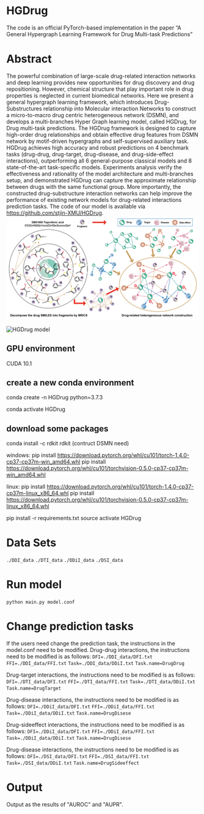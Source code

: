 # HGDrug
The code is an official PyTorch-based implementation in the paper “A General Hypergraph Learning Framework for Drug Multi-task Predictions”
# Abstract
The powerful combination of large-scale drug-related interaction networks and deep learning provides new opportunities for drug discovery and drug repositioning. However, chemical structure that play important role in drug properties is neglected in current biomedical networks. Here we present a general hypergraph learning framework, which introduces Drug-Substructures relationship into Molecular interaction  Networks to construct a micro-to-macro drug centric heterogeneous network (DSMN), and develops a multi-branches  Hyper Graph learning model, called HGDrug, for Drug multi-task predictions. The HGDrug framework is designed to capture high-order drug relationships and obtain effective drug features from DSMN network by motif-driven hypergraphs and self-supervised auxiliary task. HGDrug achieves high accuracy and robust predictions on 4 benchmark tasks (drug-drug, drug-target, drug-disease, and drug-side-effect interactions), outperforming all 6 general-purpose classical models and 8 state-of-the-art task-specific models. Experiments analysis verify the effectiveness and rationality of the model architecture and multi-branches setup, and demonstrated HGDrug can capture the approximate relationship between drugs with the same functional group. More importantly, the constructed drug-substructure interaction networks can help improve the performance of existing network models for drug-related interactions prediction tasks. The code of our model is available via https://github.com/stjin-XMU/HGDrug.
![DSMN construction](https://github.com/stjin-XMU/HGDrug/blob/main/HGDrug_1.png)

![HGDrug model](https://github.com/stjin-XMU/HGDrug/blob/main/2023HGDrug.png)
## GPU environment
CUDA 10.1
## create a new conda environment
conda create -n HGDrug python=3.7.3

conda activate HGDrug
## download some packages
conda install -c rdkit rdkit (contruct DSMN need)

windows:
pip install https://download.pytorch.org/whl/cu101/torch-1.4.0-cp37-cp37m-win_amd64.whl
pip install https://download.pytorch.org/whl/cu101/torchvision-0.5.0-cp37-cp37m-win_amd64.whl

linux:
pip install https://download.pytorch.org/whl/cu101/torch-1.4.0-cp37-cp37m-linux_x86_64.whl
pip install https://download.pytorch.org/whl/cu101/torchvision-0.5.0-cp37-cp37m-linux_x86_64.whl

pip install -r requirements.txt
source activate HGDrug
# Data Sets
`./DDI_data`
`./DTI_data`
`./DDiI_data`
`./DSI_data`

# Run model 
`python main.py model.conf`

# Change prediction tasks
 If the users need change the prediction task, the instructions in the model.conf need to be modified.
 Drug-drug interactions, the instructions need to be modified is as follows:
 `DFI=./DDI_data/DFI.txt`
 `FFI=./DDI_data/FFI.txt`
 `Task=./DDI_data/DDiI.txt`
 `Task.name=DrugDrug`
 
 Drug-target interactions, the instructions need to be modified is as follows:
 `DFI=./DTI_data/DFI.txt`
 `FFI=./DTI_data/FFI.txt`
 `Task=./DTI_data/DDiI.txt`
 `Task.name=DrugTarget`
 
Drug-disease interactions, the instructions need to be modified is as follows:
 `DFI=./DDiI_data/DFI.txt`
 `FFI=./DDiI_data/FFI.txt`
 `Task=./DDiI_data/DDiI.txt`
 `Task.name=DrugDisese`

 Drug-sideeffect interactions, the instructions need to be modified is as follows:
 `DFI=./DDiI_data/DFI.txt`
 `FFI=./DDiI_data/FFI.txt`
 `Task=./DDiI_data/DDiI.txt`
 `Task.name=DrugDisese`

 Drug-disease interactions, the instructions need to be modified is as follows:
 `DFI=./DSI_data/DFI.txt`
 `FFI=./DSI_data/FFI.txt`
 `Task=./DSI_data/DDiI.txt`
 `Task.name=DrugSideeffect`

# Output
Output as the results of "AUROC" and "AUPR".

